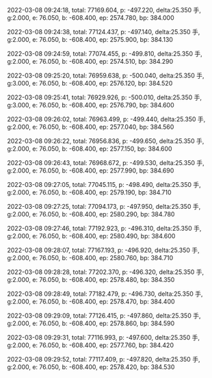 2022-03-08 09:24:18, total: 77169.604, p: -497.220, delta:25.350 手, g:2.000, e: 76.050, b: -608.400, ep: 2574.780, bp: 384.000

2022-03-08 09:24:38, total: 77124.437, p: -497.140, delta:25.350 手, g:2.000, e: 76.050, b: -608.400, ep: 2575.900, bp: 384.130

2022-03-08 09:24:59, total: 77074.455, p: -499.810, delta:25.350 手, g:2.000, e: 76.050, b: -608.400, ep: 2574.510, bp: 384.290

2022-03-08 09:25:20, total: 76959.638, p: -500.040, delta:25.350 手, g:3.000, e: 76.050, b: -608.400, ep: 2576.120, bp: 384.520

2022-03-08 09:25:41, total: 76929.926, p: -500.010, delta:25.350 手, g:3.000, e: 76.050, b: -608.400, ep: 2576.790, bp: 384.600

2022-03-08 09:26:02, total: 76963.499, p: -499.440, delta:25.350 手, g:2.000, e: 76.050, b: -608.400, ep: 2577.040, bp: 384.560

2022-03-08 09:26:22, total: 76956.836, p: -499.650, delta:25.350 手, g:2.000, e: 76.050, b: -608.400, ep: 2577.150, bp: 384.600

2022-03-08 09:26:43, total: 76968.672, p: -499.530, delta:25.350 手, g:2.000, e: 76.050, b: -608.400, ep: 2577.990, bp: 384.690

2022-03-08 09:27:05, total: 77045.115, p: -498.490, delta:25.350 手, g:2.000, e: 76.050, b: -608.400, ep: 2579.190, bp: 384.710

2022-03-08 09:27:25, total: 77094.173, p: -497.950, delta:25.350 手, g:2.000, e: 76.050, b: -608.400, ep: 2580.290, bp: 384.780

2022-03-08 09:27:46, total: 77192.923, p: -496.310, delta:25.350 手, g:2.000, e: 76.050, b: -608.400, ep: 2580.490, bp: 384.600

2022-03-08 09:28:07, total: 77167.193, p: -496.920, delta:25.350 手, g:2.000, e: 76.050, b: -608.400, ep: 2580.760, bp: 384.710

2022-03-08 09:28:28, total: 77202.370, p: -496.320, delta:25.350 手, g:2.000, e: 76.050, b: -608.400, ep: 2578.480, bp: 384.350

2022-03-08 09:28:49, total: 77182.479, p: -496.730, delta:25.350 手, g:2.000, e: 76.050, b: -608.400, ep: 2578.470, bp: 384.400

2022-03-08 09:29:09, total: 77126.415, p: -497.860, delta:25.350 手, g:2.000, e: 76.050, b: -608.400, ep: 2578.860, bp: 384.590

2022-03-08 09:29:31, total: 77116.993, p: -497.600, delta:25.350 手, g:2.000, e: 76.050, b: -608.400, ep: 2577.760, bp: 384.420

2022-03-08 09:29:52, total: 77117.409, p: -497.820, delta:25.350 手, g:2.000, e: 76.050, b: -608.400, ep: 2578.420, bp: 384.530